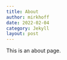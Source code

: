 ```yaml
---
title: About
author: mirkhoff
date: 2022-02-04
category: Jekyll
layout: post
---
```


This is an about page.
